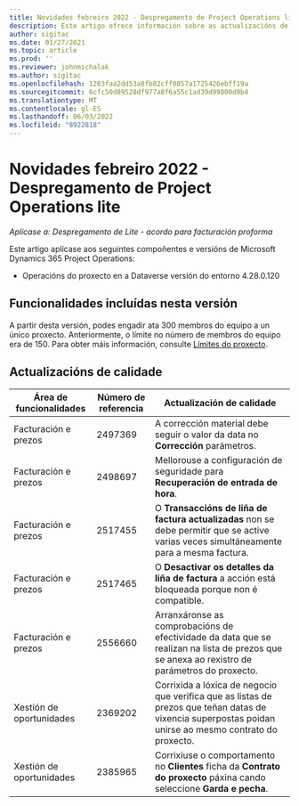 ```yaml
---
title: Novidades febreiro 2022 - Despregamento de Project Operations lite
description: Este artigo ofrece información sobre as actualizacións de calidade que están dispoñibles na versión de febreiro de 2022 da implantación de Project Operations lite.
author: sigitac
ms.date: 01/27/2021
ms.topic: article
ms.prod: ''
ms.reviewer: johnmichalak
ms.author: sigitac
ms.openlocfilehash: 1203faa2dd53a8fb82cff0857a1725426ebff19a
ms.sourcegitcommit: 6cfc50d89528df977a8f6a55c1ad39d99800d9b4
ms.translationtype: MT
ms.contentlocale: gl-ES
ms.lasthandoff: 06/03/2022
ms.locfileid: "8922818"
---
```

# <a name="whats-new-february-2022---project-operations-lite-deployment"></a>Novidades febreiro 2022 - Despregamento de Project Operations lite

_Aplícase a: Despregamento de Lite - acordo para facturación proforma_

Este artigo aplícase aos seguintes compoñentes e versións de Microsoft Dynamics 365 Project Operations:

- Operacións do proxecto en a Dataverse versión do entorno 4.28.0.120

## <a name="features-included-in-this-release"></a>Funcionalidades incluídas nesta versión

A partir desta versión, podes engadir ata 300 membros do equipo a un único proxecto. Anteriormente, o límite no número de membros do equipo era de 150. Para obter máis información, consulte [Límites do proxecto](../../project-management/create-wbs.md#project-limitations).

## <a name="quality-updates"></a>Actualizacións de calidade

| Área de funcionalidades | Número de referencia | Actualización de calidade |
| --- | --- | --- |
| Facturación e prezos | 2497369 | A corrección material debe seguir o valor da data no **Corrección** parámetros. |
| Facturación e prezos | 2498697 | Mellorouse a configuración de seguridade para **Recuperación de entrada de hora**. |
| Facturación e prezos | 2517455 | O **Transaccións de liña de factura actualizadas** non se debe permitir que se active varias veces simultáneamente para a mesma factura. |
| Facturación e prezos | 2517465 | O **Desactivar os detalles da liña de factura** a acción está bloqueada porque non é compatible. |
| Facturación e prezos | 2556660 | Arranxáronse as comprobacións de efectividade da data que se realizan na lista de prezos que se anexa ao rexistro de parámetros do proxecto. |
|   Xestión de oportunidades | 2369202 | Corrixida a lóxica de negocio que verifica que as listas de prezos que teñan datas de vixencia superpostas poidan unirse ao mesmo contrato do proxecto. |
|   Xestión de oportunidades | 2385965 | Corrixiuse o comportamento no **Clientes** ficha da **Contrato do proxecto** páxina cando seleccione **Garda e pecha**. |
